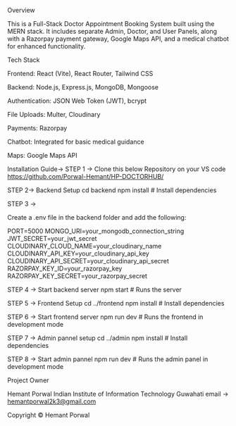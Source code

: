 Overview

This is a Full-Stack Doctor Appointment Booking System built using the MERN stack. It includes separate Admin, Doctor, and User Panels, along with a Razorpay payment gateway, Google Maps API, and a medical chatbot for enhanced functionality.

Tech Stack

Frontend: React (Vite), React Router, Tailwind CSS

Backend: Node.js, Express.js, MongoDB, Mongoose

Authentication: JSON Web Token (JWT), bcrypt

File Uploads: Multer, Cloudinary

Payments: Razorpay

Chatbot: Integrated for basic medical guidance

Maps: Google Maps API

Installation Guide-> 
STEP 1 ->
Clone this below Repository on your VS code 
https://github.com/Porwal-Hemant/HP-DOCTORHUB/

STEP 2-> 
Backend Setup
cd backend
npm install   # Install dependencies

STEP 3 -> 

Create a .env file in the backend folder and add the following:

PORT=5000
MONGO_URI=your_mongodb_connection_string
JWT_SECRET=your_jwt_secret
CLOUDINARY_CLOUD_NAME=your_cloudinary_name
CLOUDINARY_API_KEY=your_cloudinary_api_key
CLOUDINARY_API_SECRET=your_cloudinary_api_secret
RAZORPAY_KEY_ID=your_razorpay_key
RAZORPAY_KEY_SECRET=your_razorpay_secret


STEP 4 -> 
Start backend server 
npm start    # Runs the server


STEP 5 -> 
Frontend Setup
cd ../frontend
npm install   # Install dependencies

STEP 6 -> 
Start frontend server 
npm run dev   # Runs the frontend in development mode


STEP 7 -> 
Admin pannel setup 
cd ../admin
npm install   # Install dependencies

STEP 8 -> 
Start admin pannel 
npm run dev   # Runs the admin panel in development mode


Project Owner 

Hemant Porwal 
Indian Institute of Information Technology Guwahati 
email -> hemantporwal2k3@gmail.com

Copyright © Hemant Porwal
